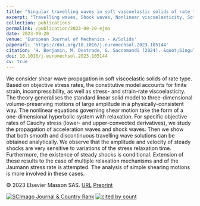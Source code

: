 ```yaml
---
title: "Singular travelling waves in soft viscoelastic solids of rate type"
excerpt: "Travelling waves, Shock waves, Nonlinear viscoelasticity, Soft solids, Hyperbolic systems"
collection: publications
permalink: /publication/2023-09-20-ejma
date: 2023-09-20
venue: 'European Journal of Mechanics - A/Solids'
paperurl: 'https://doi.org/10.1016/j.euromechsol.2023.105144'
citation: 'H. Berjamin, M. Destrade, G. Saccomandi (2024). &quot;Singular travelling waves in soft viscoelastic solids of rate type&quot;, <i>European Journal of Mechanics - A/Solids</i> 103, 105144.'
doi: 10.1016/j.euromechsol.2023.105144
cv: true
---
```


We consider shear wave propagation in soft viscoelastic solids of rate type. Based on objective stress rates, the constitutive model accounts for finite strain, incompressibility, as well as stress- and strain-rate viscoelasticity. The theory generalises the standard linear solid model to three-dimensional volume-preserving motions of large amplitude in a physically-consistent way. The nonlinear equations governing shear motion take the form of a one-dimensional hyperbolic system with relaxation. For specific objective rates of Cauchy stress (lower- and upper-convected derivatives), we study the propagation of acceleration waves and shock waves. Then we show that both smooth and discontinuous travelling wave solutions can be obtained analytically. We observe that the amplitude and velocity of steady shocks are very sensitive to variations of the stress relaxation time. Furthermore, the existence of steady shocks is conditional. Extension of these results to the case of multiple relaxation mechanisms and of the Jaumann stress rate is attempted. The analysis of simple shearing motions is more involved in these cases.

© 2023 Elsevier Masson SAS. [URL](https://www.sciencedirect.com/science/article/pii/S099775382300236X) [Preprint](https://doi.org/10.48550/arXiv.2306.00719)

<a href="https://www.scimagojr.com/journalsearch.php?q=13877&amp;tip=sid&amp;exact=no" title="SCImago Journal &amp; Country Rank"><img border="0" src="https://www.scimagojr.com/journal_img.php?id=13877" alt="SCImago Journal &amp; Country Rank"  /></a>     <a href="https://www.scopus.com/inward/record.url?scp=85171976768&partnerID=8YFLogxK" target="_blank"><image alt="cited by count" border="0" src="https://api.elsevier.com/content/abstract/citation-count?eid=2-s2.0-85171976768&amp;httpAccept=image%2Fjpeg&amp;apiKey=577024bd0f9be314e8f4c239512901c6"/></a>